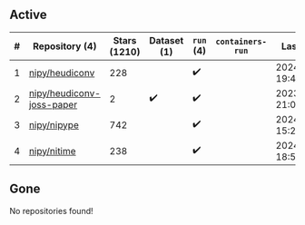 ## Active
| # | Repository (4) | Stars (1210) | Dataset (1) | `run` (4) | `containers-run` | Last Modified |
| --- | --- | --- | --- | --- | --- | --- |
| 1 | [nipy/heudiconv](https://github.com/nipy/heudiconv) | 228 |  | :heavy_check_mark: |  | 2024-07-18 19:43:18+00:00 |
| 2 | [nipy/heudiconv-joss-paper](https://github.com/nipy/heudiconv-joss-paper) | 2 | :heavy_check_mark: | :heavy_check_mark: |  | 2023-07-17 21:09:07+00:00 |
| 3 | [nipy/nipype](https://github.com/nipy/nipype) | 742 |  | :heavy_check_mark: |  | 2024-07-20 15:24:42+00:00 |
| 4 | [nipy/nitime](https://github.com/nipy/nitime) | 238 |  | :heavy_check_mark: |  | 2024-06-17 18:52:44+00:00 |

## Gone
No repositories found!
